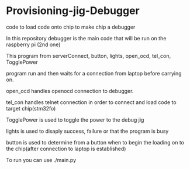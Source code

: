 # Provisioning-jig-Debugger
code to load code onto chip to make chip a debugger

In this repository debugger is the main code that will be 
run on the raspberry pi (2nd one)

This program from serverConnect, button, lights, open_ocd, 
tel_con, TogglePower

program run and then waits for a connection from laptop 
before carrying on.

open_ocd handles openocd connection to debugger.

tel_con handles telnet connection in order to connect 
and load code to target chip(stm32fo)

TogglePower is used to toggle the power to the debug jig

lights is used to disaply success, failure or that the 
program is busy

button is used to determine from a button when to begin 
the loading on to the chip(after connection to laptop is
 established)

To run you can use ./main.py

